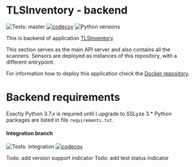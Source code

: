 # TLSInventory - backend

![Tests: master](https://img.shields.io/github/workflow/status/TLSInventory/backend/requirements-and-pytest/master)
[![codecov](https://codecov.io/gh/TLSInventory/backend/branch/master/graph/badge.svg?token=6VJCYR33LN)](https://codecov.io/gh/TLSInventory/backend)
![Python versions](https://img.shields.io/badge/Python%20versions-3.7-green)

This is backend of application [TLSInventory](https://github.com/TLSInventory).

This section serves as the main API server and also contains all the scanners.
Sensors are deployed as instances of this repository, with a different entrypoint.

For information how to deploy this application check the [Docker repository](https://github.com/TLSInventory/Docker).

# Backend requirements 

Exactly Python 3.7.x is required until I upgrade to SSLyze 3.*
Python packages are listed in file `requirements.txt`.


#### Integration branch

![Tests: integration](https://img.shields.io/github/workflow/status/TLSInventory/backend/requirements-and-pytest/integration)
[![codecov](https://codecov.io/gh/TLSInventory/backend/branch/integration/graph/badge.svg?token=6VJCYR33LN)](https://codecov.io/gh/TLSInventory/backend)

Todo: add version support indicator
Todo: add test status indicator
